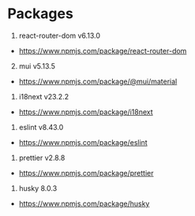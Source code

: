 # Packages

1. react-router-dom v6.13.0

- https://www.npmjs.com/package/react-router-dom

2. mui v5.13.5

- https://www.npmjs.com/package/@mui/material

1. i18next v23.2.2

- https://www.npmjs.com/package/i18next

1. eslint v8.43.0

- https://www.npmjs.com/package/eslint

1. prettier v2.8.8

- https://www.npmjs.com/package/prettier

1. husky 8.0.3

- https://www.npmjs.com/package/husky
